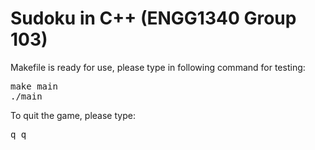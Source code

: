 # Sudoku in C++ (ENGG1340 Group 103)

<p>Makefile is ready for use, please type in following command for testing:
<pre>make main<br>./main</pre>
</p>

<p>To quit the game, please type:
<pre>q q</pre>
</p>